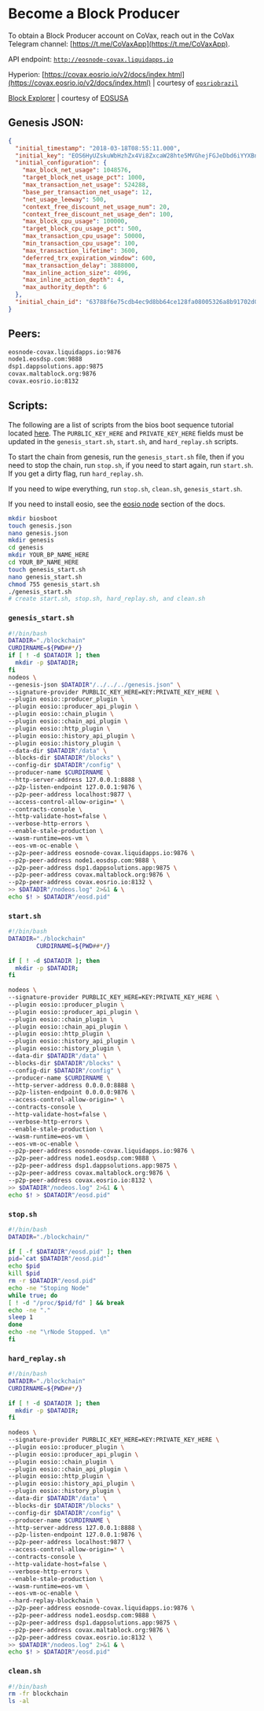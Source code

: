 Become a Block Producer
==========

To obtain a Block Producer account on CoVax, reach out in the CoVax Telegram channel: [https://t.me/CoVaxApp](https://t.me/CoVaxApp).

API endpoint: [`http://eosnode-covax.liquidapps.io`](http://eosnode-covax.liquidapps.io/v1/chain/get_info)

Hyperion: [https://covax.eosrio.io/v2/docs/index.html](https://covax.eosrio.io/v2/docs/index.html) | courtesy of [`eosriobrazil`](https://eosrio.io/)

[Block Explorer](https://local.bloks.io/?nodeUrl=covax.eosdsp.com&coreSymbol=COVAX&systemDomain=eosio&hyperionUrl=https%3A%2F%2Fcovax.eosdsp.com) | courtesy of [EOSUSA](https://bp.eosusa.news/)

## Genesis JSON:

```json
{
  "initial_timestamp": "2018-03-18T08:55:11.000",
  "initial_key": "EOS6HyUZskuWbHzhZx4Vi8ZxcaW28hte5MVGhejFGJeDbd6iYYXBn",
  "initial_configuration": {
    "max_block_net_usage": 1048576,
    "target_block_net_usage_pct": 1000,
    "max_transaction_net_usage": 524288,
    "base_per_transaction_net_usage": 12,
    "net_usage_leeway": 500,
    "context_free_discount_net_usage_num": 20,
    "context_free_discount_net_usage_den": 100,
    "max_block_cpu_usage": 100000,
    "target_block_cpu_usage_pct": 500,
    "max_transaction_cpu_usage": 50000,
    "min_transaction_cpu_usage": 100,
    "max_transaction_lifetime": 3600,
    "deferred_trx_expiration_window": 600,
    "max_transaction_delay": 3888000,
    "max_inline_action_size": 4096,
    "max_inline_action_depth": 4,
    "max_authority_depth": 6
  },
  "initial_chain_id": "63788f6e75cdb4ec9d8bb64ce128fa08005326a8b91702d0d03e81ba80e14d27"
}
```

## Peers:

```bash
eosnode-covax.liquidapps.io:9876
node1.eosdsp.com:9888
dsp1.dappsolutions.app:9875
covax.maltablock.org:9876
covax.eosrio.io:8132
```

## Scripts:

The following are a list of scripts from the bios boot sequence tutorial located [here](https://developers.eos.io/welcome/latest/tutorials/bios-boot-sequence/).  The `PURBLIC_KEY_HERE` and `PRIVATE_KEY_HERE` fields must be updated in the `genesis_start.sh`, `start.sh`, and `hard_replay.sh` scripts.

To start the chain from genesis, run the `genesis_start.sh` file, then if you need to stop the chain, run `stop.sh`, if you need to start again, run `start.sh`.  If you get a dirty flag, run `hard_replay.sh`.

If you need to wipe everything, run `stop.sh`, `clean.sh`, `genesis_start.sh`.

If you need to install eosio, see the [eosio node](../dsps/eosio-node) section of the docs.

```bash
mkdir biosboot
touch genesis.json
nano genesis.json
mkdir genesis
cd genesis
mkdir YOUR_BP_NAME_HERE
cd YOUR_BP_NAME_HERE
touch genesis_start.sh
nano genesis_start.sh
chmod 755 genesis_start.sh
./genesis_start.sh
# create start.sh, stop.sh, hard_replay.sh, and clean.sh
```

### `genesis_start.sh`

```bash
#!/bin/bash
DATADIR="./blockchain"
CURDIRNAME=${PWD##*/}
if [ ! -d $DATADIR ]; then
  mkdir -p $DATADIR;
fi
nodeos \
--genesis-json $DATADIR"/../../../genesis.json" \
--signature-provider PURBLIC_KEY_HERE=KEY:PRIVATE_KEY_HERE \
--plugin eosio::producer_plugin \
--plugin eosio::producer_api_plugin \
--plugin eosio::chain_plugin \
--plugin eosio::chain_api_plugin \
--plugin eosio::http_plugin \
--plugin eosio::history_api_plugin \
--plugin eosio::history_plugin \
--data-dir $DATADIR"/data" \
--blocks-dir $DATADIR"/blocks" \
--config-dir $DATADIR"/config" \
--producer-name $CURDIRNAME \
--http-server-address 127.0.0.1:8888 \
--p2p-listen-endpoint 127.0.0.1:9876 \
--p2p-peer-address localhost:9877 \
--access-control-allow-origin=* \
--contracts-console \
--http-validate-host=false \
--verbose-http-errors \
--enable-stale-production \
--wasm-runtime=eos-vm \
--eos-vm-oc-enable \
--p2p-peer-address eosnode-covax.liquidapps.io:9876 \
--p2p-peer-address node1.eosdsp.com:9888 \
--p2p-peer-address dsp1.dappsolutions.app:9875 \
--p2p-peer-address covax.maltablock.org:9876 \
--p2p-peer-address covax.eosrio.io:8132 \
>> $DATADIR"/nodeos.log" 2>&1 & \
echo $! > $DATADIR"/eosd.pid"
```

### `start.sh`

```bash
#!/bin/bash
DATADIR="./blockchain"
        CURDIRNAME=${PWD##*/}
​
if [ ! -d $DATADIR ]; then
  mkdir -p $DATADIR;
fi
​
nodeos \
--signature-provider PURBLIC_KEY_HERE=KEY:PRIVATE_KEY_HERE \
--plugin eosio::producer_plugin \
--plugin eosio::producer_api_plugin \
--plugin eosio::chain_plugin \
--plugin eosio::chain_api_plugin \
--plugin eosio::http_plugin \
--plugin eosio::history_api_plugin \
--plugin eosio::history_plugin \
--data-dir $DATADIR"/data" \
--blocks-dir $DATADIR"/blocks" \
--config-dir $DATADIR"/config" \
--producer-name $CURDIRNAME \
--http-server-address 0.0.0.0:8888 \
--p2p-listen-endpoint 0.0.0.0:9876 \
--access-control-allow-origin=* \
--contracts-console \
--http-validate-host=false \
--verbose-http-errors \
--enable-stale-production \
--wasm-runtime=eos-vm \
--eos-vm-oc-enable \
--p2p-peer-address eosnode-covax.liquidapps.io:9876 \
--p2p-peer-address node1.eosdsp.com:9888 \
--p2p-peer-address dsp1.dappsolutions.app:9875 \
--p2p-peer-address covax.maltablock.org:9876 \
--p2p-peer-address covax.eosrio.io:8132 \
>> $DATADIR"/nodeos.log" 2>&1 & \
echo $! > $DATADIR"/eosd.pid"
```

### `stop.sh`

```bash
#!/bin/bash
DATADIR="./blockchain/"
​
if [ -f $DATADIR"/eosd.pid" ]; then
pid=`cat $DATADIR"/eosd.pid"`
echo $pid
kill $pid
rm -r $DATADIR"/eosd.pid"
echo -ne "Stoping Node"
while true; do
[ ! -d "/proc/$pid/fd" ] && break
echo -ne "."
sleep 1
done
echo -ne "\rNode Stopped. \n"
fi
```

### `hard_replay.sh`

```bash
#!/bin/bash
DATADIR="./blockchain"
CURDIRNAME=${PWD##*/}
​
if [ ! -d $DATADIR ]; then
  mkdir -p $DATADIR;
fi
​
nodeos \
--signature-provider PURBLIC_KEY_HERE=KEY:PRIVATE_KEY_HERE \
--plugin eosio::producer_plugin \
--plugin eosio::producer_api_plugin \
--plugin eosio::chain_plugin \
--plugin eosio::chain_api_plugin \
--plugin eosio::http_plugin \
--plugin eosio::history_api_plugin \
--plugin eosio::history_plugin \
--data-dir $DATADIR"/data" \
--blocks-dir $DATADIR"/blocks" \
--config-dir $DATADIR"/config" \
--producer-name $CURDIRNAME \
--http-server-address 127.0.0.1:8888 \
--p2p-listen-endpoint 127.0.0.1:9876 \
--p2p-peer-address localhost:9877 \
--access-control-allow-origin=* \
--contracts-console \
--http-validate-host=false \
--verbose-http-errors \
--enable-stale-production \
--wasm-runtime=eos-vm \
--eos-vm-oc-enable \
--hard-replay-blockchain \
--p2p-peer-address eosnode-covax.liquidapps.io:9876 \
--p2p-peer-address node1.eosdsp.com:9888 \
--p2p-peer-address dsp1.dappsolutions.app:9875 \
--p2p-peer-address covax.maltablock.org:9876 \
--p2p-peer-address covax.eosrio.io:8132 \
>> $DATADIR"/nodeos.log" 2>&1 & \
echo $! > $DATADIR"/eosd.pid"
```

### `clean.sh`

```bash
#!/bin/bash
rm -fr blockchain
ls -al
```